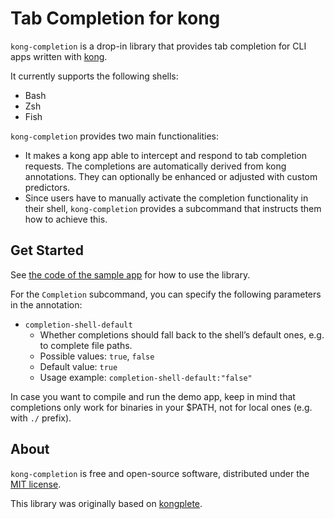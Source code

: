 # Tab Completion for kong

`kong-completion` is a drop-in library that provides tab completion for CLI apps written with [kong](https://github.com/alecthomas/kong).

It currently supports the following shells:

- Bash
- Zsh
- Fish

`kong-completion` provides two main functionalities:

- It makes a kong app able to intercept and respond to tab completion requests. The completions are automatically derived from kong annotations. They can optionally be enhanced or adjusted with custom predictors.
- Since users have to manually activate the completion functionality in their shell, `kong-completion` provides a subcommand that instructs them how to achieve this.

## Get Started

See [the code of the sample app](./example/greet.go) for how to use the library.

For the `Completion` subcommand, you can specify the following parameters in the annotation:

- `completion-shell-default`
  - Whether completions should fall back to the shell’s default ones, e.g. to complete file paths.
  - Possible values: `true`, `false`
  - Default value: `true`
  - Usage example: `completion-shell-default:"false"`

In case you want to compile and run the demo app, keep in mind that completions only work for binaries in your $PATH, not for local ones (e.g. with `./` prefix).

## About

`kong-completion` is free and open-source software, distributed under the [MIT license](./LICENSE.txt).

This library was originally based on [kongplete](https://github.com/WillAbides/kongplete).
